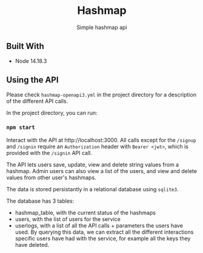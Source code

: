 <h1 align="center"><project-name>Hashmap</h1>

<p align="center"><project-description>Simple hashmap api</p>

## Built With

- Node 14.18.3


## Using the API

Please check `hashmap-openapi3.yml` in the project directory for a description of the different API calls.

In the project directory, you can run:

### `npm start`

Interact with the API at http://localhost:3000.
All calls except for the `/signup` and `/signin` require an `Authorization` header with `Bearer <jwt>`, which is provided with the `/signin` API call.

The API lets users save, update, view and delete string values from a hashmap. Admin users can also view a list of the users, and view and delete values from other user's hashmaps.

The data is stored persistantly in a relational database using `sqlite3`.

The database has 3 tables:
* hashmap_table, with the current status of the hashmaps
* users, with the list of users for the service
* userlogs, with a list of all the API calls + parameters the users have used. By querying this data, we can extract all the different interactions specific users have had with the service, for example all the keys they have deleted.



